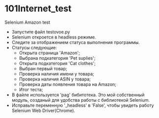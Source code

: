 # 101Internet_test
Selenium Amazon test
- Запустите файл testovoe.py
- Selenium откроется в headless режиме.
- Следите за отображением статуса выполнения программы.
- Статусы следующие:
    - Открыта страница 'Amazon';
    - Выбрана подкатегория 'Pet suplies';
    - Открыта подкатегория 'Cat clothes';
    - Выбран первый товар;
    - Проверка наличия имени у товара;
    - Проверка наличия ASIN у товара;
    - Проверка даты появления товара на Amazon;
    - Итог теста;
- В файле используется 'pag' бибитотека. Это мой собственный модуль, созданый для удобства работы с библиотекой Selenium.
- Исправьте переменную '_headless' в 'False', чтобы увидеть работу Selenium Web Driver(Chrome).
